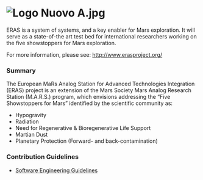# ![Logo Nuovo A.jpg](https://bitbucket.org/repo/G6qdMb/images/1041870328-Logo%20Nuovo%20A.jpg) #

ERAS is a system of systems, and a key enabler for Mars exploration. It will serve as a state-of-the art test bed for international researchers working on the five showstoppers for Mars exploration.

For more information, please see: http://www.erasproject.org/

### Summary ###

The European MaRs Analog Station for Advanced Technologies Integration (ERAS) project is an extension of the Mars Society Mars Analog Research Station (M.A.R.S.) program, which envisions addressing  the “Five Showstoppers for Mars” identified by the scientific community as:

* Hypogravity
* Radiation
* Need for Regenerative & Bioregenerative Life Support
* Martian Dust
* Planetary Protection (Forward- and back-contamination)

### Contribution Guidelines 

* [Software Engineering Guidelines](http://eras.readthedocs.org/en/latest/doc/guidelines.html)
